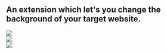 ## An extension which let's you change the background of your target website.

<img src="https://user-images.githubusercontent.com/73031725/143244647-207651dd-4ea5-4ed1-937c-87eb8bd6a8db.png">

<br>
<img src="https://user-images.githubusercontent.com/73031725/143244666-0d44d2b1-a5ab-4397-b0e6-81d6c381162e.png">

<br>
<img src="https://user-images.githubusercontent.com/73031725/143244682-64a2ce5f-374c-4d77-bd86-29f7ad2dcf17.png">
